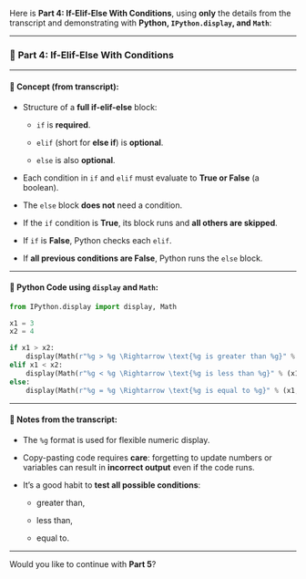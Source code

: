 Here is **Part 4: If-Elif-Else With Conditions**, using **only** the details from the transcript and demonstrating with **Python, `IPython.display`, and `Math`**:

---

### 🔄 **Part 4: If-Elif-Else With Conditions**

---

#### 🧠 Concept (from transcript):

- Structure of a **full if-elif-else** block:
    
    - `if` is **required**.
        
    - `elif` (short for **else if**) is **optional**.
        
    - `else` is also **optional**.
        
- Each condition in `if` and `elif` must evaluate to **True or False** (a boolean).
    
- The `else` block **does not** need a condition.
    
- If the `if` condition is **True**, its block runs and **all others are skipped**.
    
- If `if` is **False**, Python checks each `elif`.
    
- If **all previous conditions are False**, Python runs the `else` block.
    

---

#### 🧪 Python Code using `display` and `Math`:

```python
from IPython.display import display, Math

x1 = 3
x2 = 4

if x1 > x2:
    display(Math(r"%g > %g \Rightarrow \text{%g is greater than %g}" % (x1, x2, x1, x2)))
elif x1 < x2:
    display(Math(r"%g < %g \Rightarrow \text{%g is less than %g}" % (x1, x2, x1, x2)))
else:
    display(Math(r"%g = %g \Rightarrow \text{%g is equal to %g}" % (x1, x2, x1, x2)))
```

---

#### 🔎 Notes from the transcript:

- The `%g` format is used for flexible numeric display.
    
- Copy-pasting code requires **care**: forgetting to update numbers or variables can result in **incorrect output** even if the code runs.
    
- It’s a good habit to **test all possible conditions**:
    
    - greater than,
        
    - less than,
        
    - equal to.
        

---

Would you like to continue with **Part 5**?
